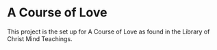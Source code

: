 # A Course of Love

This project is the set up for A Course of Love as found in the Library
of Christ Mind Teachings.


